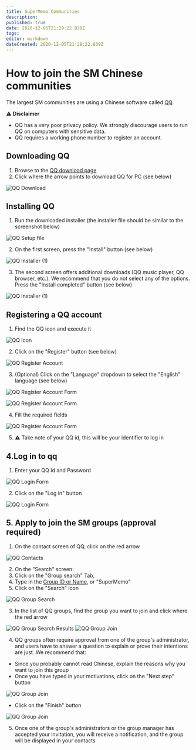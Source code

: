 ```yaml
---
title: SuperMemo Communities
description: 
published: true
date: 2020-12-05T21:29:22.839Z
tags: 
editor: markdown
dateCreated: 2020-12-05T21:29:22.839Z
---
```


# How to join the SM Chinese communities

The largest SM communities are using a Chinese software called [QQ](https://en.wikipedia.org/wiki/Tencent_QQ).

⚠️ **Disclaimer**
- QQ has a very poor privacy policy. We strongly discourage users to run QQ on computers with sensitive data.
- QQ requires a working phone number to register an account.

## Downloading QQ

1. Browse to the [QQ download page](https://im.qq.com/pcqq/)
2. Click where the arrow points to download QQ for PC (see below)

![QQ Download](/communities/chinese/communities-chinese-qq-download.png)

## Installing QQ

1. Run the downloaded installer (the installer file should be similar to the screenshot below)

![QQ Setup file](/communities/chinese/communities-chinese-qq-downloaded-file.png)

2. On the first screen, press the "Install" button (see below)

![QQ Installer (1)](/communities/chinese/communities-chinese-qq-installer-1.png)

3. The second screen offers additional downloads (QQ music player, QQ browser, etc.). We recommend that you do not select any of the options. Press the "Install completed" button (see below)

![QQ Installer (1)](/communities/chinese/communities-chinese-qq-installer-2.png)

## Registering a QQ account

1. Find the QQ icon and execute it

![QQ Icon](/communities/chinese/communities-chinese-qq-icon.png)

2. Click on the "Register" button (see below)

![QQ Register Account](/communities/chinese/communities-chinese-qq-register.png)

3. (Optional) Click on the "Language" dropdown to select the "English" language (see below)

![QQ Register Account Form](/communities/chinese/communities-chinese-qq-register-1.png)

![QQ Register Account Form](/communities/chinese/communities-chinese-qq-register-2.png)

4. Fill the required fields

![QQ Register Account Form](/communities/chinese/communities-chinese-qq-register-3.png)

5. ⚠️ Take note of your QQ id, this will be your identifier to log in

## 4.Log in to qq

1. Enter your QQ Id and Password

![QQ Login Form](/communities/chinese/communities-chinese-qq-login-1.png)

2. Click on the "Log in" button

![QQ Login Form](/communities/chinese/communities-chinese-qq-login-2.png)

## 5. Apply to join the SM groups (approval required)

1. On the contact screen of QQ, click on the red arrow

![QQ Contacts](/communities/chinese/communities-chinese-qq-contact-screen.png)

2. On the "Search" screen:
  1. Click on the "Group search" Tab,
  2. Type in the [Group ID or Name](https://github.com/supermemo/Issues/issues/28), or "SuperMemo"
  3. Click on the "Search" icon

![QQ Group Search](/communities/chinese/communities-chinese-qq-search.png)

3. In the list of QQ groups, find the group you want to join and click where the red arrow

![QQ Group Search Results](/communities/chinese/communities-chinese-qq-search-result.png)
![QQ Group Join](/communities/chinese/communities-chinese-qq-group-join-1.png)

4. QQ groups often require approval from one of the group's administrator, and users have to answer a question to explain or prove their intentions are just. We recommend that:
  - Since you probably cannot read Chinese, explain the reasons why you want to join this group
  - Once you have typed in your motivations, click on the "Next step" button 

![QQ Group Join](/communities/chinese/communities-chinese-qq-group-join-2.png)

  - Click on the "Finish" button

![QQ Group Join](/communities/chinese/communities-chinese-qq-group-join-3.png)

5. Once one of the group's administrators or the group manager has accepted your invitation, you will receive a notification, and the group will be displayed in your contacts